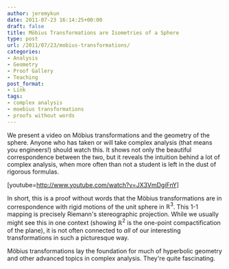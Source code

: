 ```yaml
---
author: jeremykun
date: 2011-07-23 16:14:25+00:00
draft: false
title: Möbius Transformations are Isometries of a Sphere
type: post
url: /2011/07/23/mobius-transformations/
categories:
- Analysis
- Geometry
- Proof Gallery
- Teaching
post_format:
- Link
tags:
- complex analysis
- moebius transformations
- proofs without words
---
```


We present a video on Möbius transformations and the geometry of the sphere. Anyone who has taken or will take complex analysis (that means you engineers!) should watch this. It shows not only the beautiful correspondence between the two, but it reveals the intuition behind a lot of complex analysis, when more often than not a student is left in the dust of rigorous formulas.

[youtube=http://www.youtube.com/watch?v=JX3VmDgiFnY]

In short, this is a proof without words that the Möbius transformations are in correspondence with rigid motions of the unit sphere in $\mathbb{R}^3$. This 1-1 mapping is precisely Riemann's stereographic projection. While we usually might see this in one context (showing $\mathbb{R}^2$ is the one-point compactification of the plane), it is not often connected to _all_ of our interesting transformations in such a picturesque way.

Möbius transformations lay the foundation for much of hyperbolic geometry and other advanced topics in complex analysis. They're quite fascinating.
